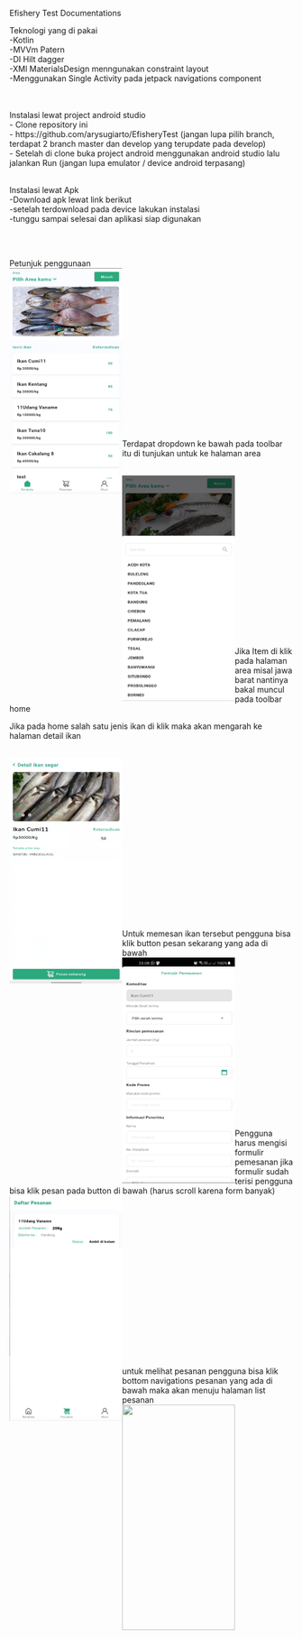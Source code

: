 Efishery Test Documentations

Teknologi yang di pakai <br>
-Kotlin <br>
-MVVm Patern <br>
-DI Hilt dagger <br>
-XMl MaterialsDesign menngunakan constraint layout <br>
-Menggunakan Single Activity pada jetpack navigations component

<br>
<br>
Instalasi lewat project android studio <br>
- Clone repository ini <br>
- https://github.com/arysugiarto/EfisheryTest  (jangan lupa pilih branch, terdapat 2 branch master dan develop yang terupdate pada develop) <br>
- Setelah di clone buka project android menggunakan android studio lalu jalankan Run (jangan lupa emulator / device android terpasang)<br>

<br>

Instalasi lewat Apk <br>
-Download apk lewat link berikut <br>
-setelah terdownload pada device lakukan instalasi <br>
-tunggu sampai selesai dan aplikasi siap digunakan

<br>
<br>

Petunjuk penggunaan <br>
<img align="left" src="ss/1.png" width="200" height="400"> 
<br><br><br><br><br><br><br><br><br><br><br><br><br><br><br><br><br>

Terdapat dropdown ke bawah pada toolbar itu di tunjukan untuk ke halaman area
<br><br>

<img align="left" src="ss/2.png" width="200" height="400">
<br><br><br><br><br><br><br><br><br><br><br><br><br><br><br><br><br>

Jika Item di klik pada halaman area misal jawa barat nantinya bakal muncul pada toolbar home
<br>

Jika pada home salah satu jenis ikan di klik maka akan mengarah ke halaman detail ikan
<br><br>

<img align="left" src="ss/3.png" width="200" height="400">
<br><br><br><br><br><br><br><br><br><br><br><br><br><br><br><br><br>

Untuk memesan ikan tersebut pengguna bisa klik button pesan sekarang yang ada di bawah <br>
<img align="left" src="ss/4.png" width="200" height="400">
<br><br><br><br><br><br><br><br><br><br><br><br><br><br><br><br><br>

Pengguna harus mengisi formulir pemesanan jika formulir sudah terisi pengguna bisa klik pesan pada button di bawah (harus scroll karena form banyak)<br>
<img align="left" src="ss/5.png" width="200" height="400">
<br><br><br><br><br><br><br><br><br><br><br><br><br><br><br><br><br>

untuk melihat pesanan pengguna bisa klik bottom navigations pesanan yang ada di bawah maka akan menuju halaman list pesanan <br>
<img align="left" src="ss/6.png" width="200" height="400">






